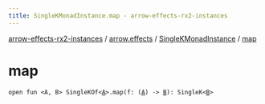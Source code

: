 ```yaml
---
title: SingleKMonadInstance.map - arrow-effects-rx2-instances
---
```


[arrow-effects-rx2-instances](../../index.html) / [arrow.effects](../index.html) / [SingleKMonadInstance](index.html) / [map](./map.html)

# map

`open fun <A, B> SingleKOf<`[`A`](map.html#A)`>.map(f: (`[`A`](map.html#A)`) -> `[`B`](map.html#B)`): SingleK<`[`B`](map.html#B)`>`